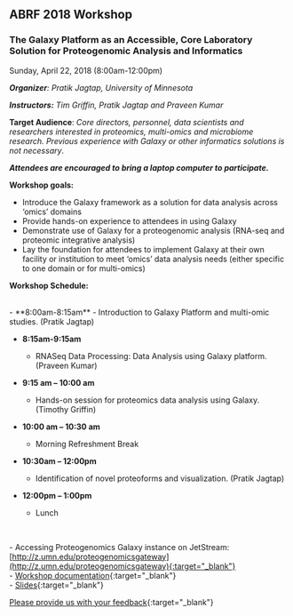 ## **ABRF 2018 Workshop**

### **The Galaxy Platform as an Accessible, Core Laboratory Solution for Proteogenomic Analysis and Informatics**
Sunday, April 22, 2018 (8:00am-12:00pm) 
<br>

_**Organizer**: Pratik Jagtap, University of Minnesota_

_**Instructors:**  Tim Griffin, Pratik Jagtap and Praveen Kumar_

**Target Audience**: _Core directors, personnel, data scientists and researchers interested in proteomics, multi-omics and microbiome research. Previous experience with Galaxy or other informatics solutions is not necessary_.


**_Attendees are encouraged to bring a laptop computer to participate._**
<br>

**Workshop goals:**

- Introduce the Galaxy framework as a solution for data analysis across ‘omics’ domains
- Provide hands-on experience to attendees in using Galaxy
- Demonstrate use of Galaxy for a proteogenomic analysis (RNA-seq and proteomic integrative analysis)
- Lay the foundation for attendees to implement Galaxy at their own facility or institution to meet ‘omics’ data analysis needs (either specific to one domain or for multi-omics)

**Workshop Schedule:**

 <br>
- **8:00am-8:15am**
    - Introduction to Galaxy Platform and multi-omic studies. (Pratik Jagtap)
    
- **8:15am-9:15am**
    - RNASeq Data Processing: Data Analysis using Galaxy platform. (Praveen Kumar)
    
- **9:15 am – 10:00 am**
    - Hands-on session for proteomics data analysis using Galaxy. (Timothy Griffin)
    
- **10:00 am – 10:30 am** 
    - Morning Refreshment Break
    
- **10:30am – 12:00pm**
    - Identification of novel proteoforms and visualization. (Pratik Jagtap)
    
- **12:00pm – 1:00pm**
    - Lunch

<br>

\- Accessing Proteogenomics Galaxy instance on JetStream: [http://z.umn.edu/proteogenomicsgateway](http://z.umn.edu/proteogenomicsgateway){:target="_blank"}
<br>
\- [Workshop documentation](){:target="_blank"}
<br>
\- [Slides](){:target="_blank"}


[Please provide us with your feedback](){:target="_blank"}



